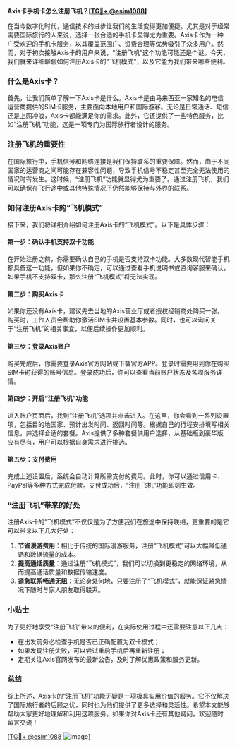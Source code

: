 **Axis卡手机卡怎么注册飞机？[[TG💪+ @esim1088](https://t.me/s/esim1088)]**

在当今数字化时代，通信技术的进步让我们的生活变得更加便捷。尤其是对于经常需要国际旅行的人来说，选择一张合适的手机卡显得尤为重要。Axis卡作为一种广受欢迎的手机卡服务，以其覆盖范围广、资费合理等优势吸引了众多用户。然而，对于初次接触Axis卡的用户来说，“注册飞机”这个功能可能还是个谜。今天，我们就来详细聊聊如何注册Axis卡的“飞机模式”，以及它能为我们带来哪些便利。

### 什么是Axis卡？

首先，让我们简单了解一下Axis卡是什么。Axis卡是由马来西亚一家知名的电信运营商提供的SIM卡服务，主要面向本地用户和国际游客。无论是日常通话、短信还是上网冲浪，Axis卡都能满足你的需求。此外，它还提供了一些特色服务，比如“注册飞机”功能，这是一项专门为国际旅行者设计的服务。

### 注册飞机的重要性

在国际旅行中，手机信号和网络连接是我们保持联系的重要保障。然而，由于不同国家的运营商之间可能存在兼容性问题，导致手机信号不稳定甚至完全无法使用的情况时有发生。这时候，“注册飞机”功能就显得尤为重要了。通过注册飞机，我们可以确保在飞行途中或其他特殊情况下仍然能够保持与外界的联系。

### 如何注册Axis卡的“飞机模式”

接下来，我们将详细介绍如何注册Axis卡的“飞机模式”。以下是具体步骤：

#### 第一步：确认手机支持双卡功能

在开始注册之前，你需要确认自己的手机是否支持双卡功能。大多数现代智能手机都具备这一功能，但如果你不确定，可以通过查看手机说明书或咨询客服来确认。如果手机不支持双卡，那么注册“飞机模式”将无法实现。

#### 第二步：购买Axis卡

如果你还没有Axis卡，建议先去当地的Axis营业厅或者授权经销商处购买一张。购买时，工作人员会帮助你激活SIM卡并设置基本参数。同时，也可以询问关于“注册飞机”的相关事宜，以便后续操作更加顺利。

#### 第三步：登录Axis账户

购买完成后，你需要登录Axis官方网站或下载官方APP。登录时需要用到你在购买SIM卡时获得的账号信息。登录成功后，你可以查看当前账户状态及各项服务详情。

#### 第四步：开启“注册飞机”功能

进入账户页面后，找到“注册飞机”选项并点击进入。在这里，你会看到一系列设置项，包括目的地国家、预计出发时间、返回时间等。根据自己的行程安排填写相关信息，并选择合适的套餐。Axis提供了多种套餐供用户选择，从基础版到豪华版应有尽有，用户可以根据自身需求进行挑选。

#### 第五步：支付费用

完成上述设置后，系统会自动计算所需支付的费用。此时，你可以通过信用卡、PayPal等多种方式完成付款。支付成功后，“注册飞机”功能即刻生效。

### “注册飞机”带来的好处

注册Axis卡的“飞机模式”不仅仅是为了方便我们在旅途中保持联络，更重要的是它可以带来以下几大好处：

1. **节省漫游费用**：相比于传统的国际漫游服务，注册“飞机模式”可以大幅降低通话和数据流量的成本。
2. **提高通话质量**：通过注册“飞机模式”，我们可以切换到更稳定的网络环境，从而提高通话质量和数据传输速度。
3. **紧急联系畅通无阻**：无论身处何地，只要注册了“飞机模式”，就能保证紧急情况下随时与家人朋友取得联系。

### 小贴士

为了更好地享受“注册飞机”带来的便利，在实际使用过程中还需要注意以下几点：

- 在出发前务必检查手机是否已正确配置为双卡模式；
- 如果发现注册失败，可以尝试重启手机后再重新注册；
- 定期关注Axis官网发布的最新公告，及时了解优惠政策和服务更新。

### 总结

综上所述，Axis卡的“注册飞机”功能无疑是一项极具实用价值的服务。它不仅解决了国际旅行者的后顾之忧，同时也为他们提供了更多选择和灵活性。希望本文能够帮助大家更好地理解和利用这项服务。如果你对Axis卡还有其他疑问，欢迎随时留言交流！

[[TG💪+ @esim1088](https://t.me/s/esim1088) ![Image](https://i.postimg.cc/4NQfJmqS/Snipaste-2025-05-13-00-14-12.png)]